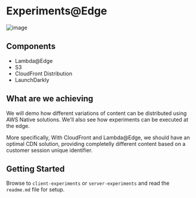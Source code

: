 # Experiments@Edge

![image](https://docs.aws.amazon.com/images/AmazonCloudFront/latest/DeveloperGuide/images/cloudfront-events-that-trigger-lambda-functions.png)

## Components

 - Lambda@Edge
 - S3
 - CloudFront Distribution
 - LaunchDarkly

## What are we achieving

We will demo how different variations of content can be distributed using AWS Native solutions. We'll also see how experiments can be executed at the edge.

More specifically, With CloudFront and Lambda@Edge, we should have an optimal CDN solution, providing completelly different content based on a customer session unique identifier.

## Getting Started

Browse to `client-experiments` or `server-experiments` and read the `readme.md` file for setup.
